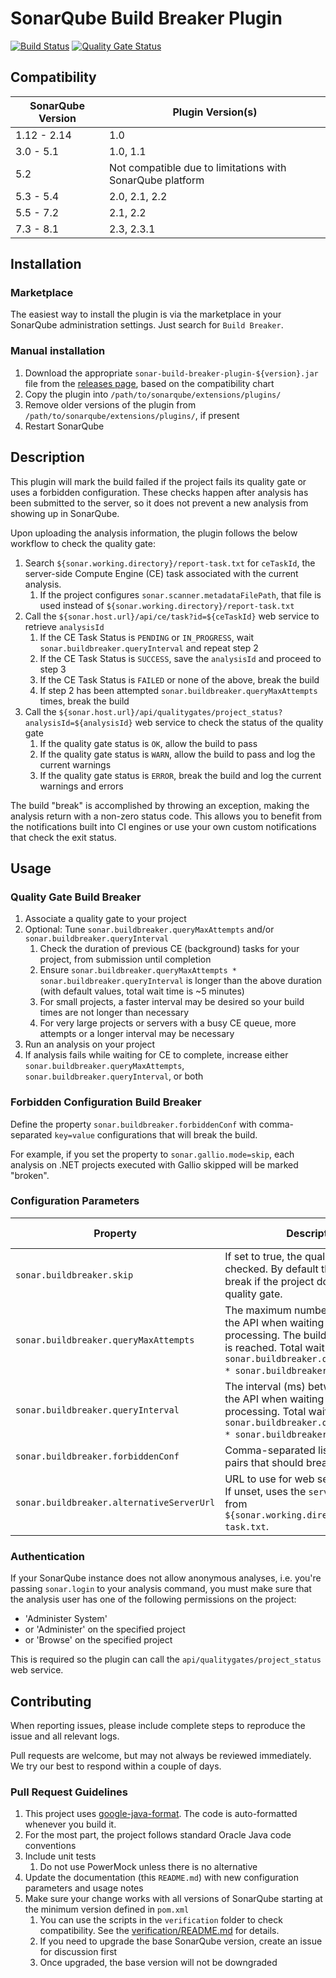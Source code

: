 # SonarQube Build Breaker Plugin

[![Build Status](https://travis-ci.com/adnovum/sonar-build-breaker.svg?branch=master)](https://travis-ci.com/adnovum/sonar-build-breaker)
[![Quality Gate Status](https://sonarcloud.io/api/project_badges/measure?project=adnovum_sonar-build-breaker&metric=alert_status)](https://sonarcloud.io/dashboard?id=adnovum_sonar-build-breaker)

## Compatibility

| SonarQube Version | Plugin Version(s) |
|-------------------|-------------------|
| 1.12 - 2.14       | 1.0 |
| 3.0 - 5.1         | 1.0, 1.1 |
| 5.2               | Not compatible due to limitations with SonarQube platform |
| 5.3 - 5.4         | 2.0, 2.1, 2.2 |
| 5.5 - 7.2         | 2.1, 2.2 |
| 7.3 - 8.1         | 2.3, 2.3.1 |

## Installation

### Marketplace

The easiest way to install the plugin is via the marketplace in your SonarQube administration settings. Just search for `Build Breaker`.

### Manual installation

1. Download the appropriate `sonar-build-breaker-plugin-${version}.jar` file from the [releases page](https://github.com/adnovum/sonar-build-breaker/releases), based on the compatibility chart
2. Copy the plugin into `/path/to/sonarqube/extensions/plugins/`
3. Remove older versions of the plugin from `/path/to/sonarqube/extensions/plugins/`, if present
4. Restart SonarQube

## Description

This plugin will mark the build failed if the project fails its quality gate or uses a forbidden configuration.  These
checks happen after analysis has been submitted to the server, so it does not prevent a new analysis from showing up in
SonarQube.

Upon uploading the analysis information, the plugin follows the below workflow to check the quality gate:

1. Search `${sonar.working.directory}/report-task.txt` for `ceTaskId`, the server-side Compute Engine (CE) task associated with the current analysis.
    1. If the project configures `sonar.scanner.metadataFilePath`, that file is used instead of `${sonar.working.directory}/report-task.txt`
2. Call the `${sonar.host.url}/api/ce/task?id=${ceTaskId}` web service to retrieve `analysisId`
    1. If the CE Task Status is `PENDING` or `IN_PROGRESS`, wait `sonar.buildbreaker.queryInterval` and repeat step 2
    2. If the CE Task Status is `SUCCESS`, save the `analysisId` and proceed to step 3
    3. If the CE Task Status is `FAILED` or none of the above, break the build
    4. If step 2 has been attempted `sonar.buildbreaker.queryMaxAttempts` times, break the build
3. Call the `${sonar.host.url}/api/qualitygates/project_status?analysisId=${analysisId}` web service to check the status of the quality gate
    1. If the quality gate status is `OK`, allow the build to pass
    2. If the quality gate status is `WARN`, allow the build to pass and log the current warnings
    3. If the quality gate status is `ERROR`, break the build and log the current warnings and errors

The build "break" is accomplished by throwing an exception, making the analysis return with a non-zero status code.
This allows you to benefit from the notifications built into CI engines or use your own custom notifications that check the
exit status.

## Usage

### Quality Gate Build Breaker

1. Associate a quality gate to your project
2. Optional: Tune `sonar.buildbreaker.queryMaxAttempts` and/or `sonar.buildbreaker.queryInterval`
    1. Check the duration of previous CE (background) tasks for your project, from submission until completion
    2. Ensure `sonar.buildbreaker.queryMaxAttempts * sonar.buildbreaker.queryInterval` is longer than the above duration (with default values, total wait time is ~5 minutes)
    3. For small projects, a faster interval may be desired so your build times are not longer than necessary
    4. For very large projects or servers with a busy CE queue, more attempts or a longer interval may be necessary
3. Run an analysis on your project
4. If analysis fails while waiting for CE to complete, increase either `sonar.buildbreaker.queryMaxAttempts`, `sonar.buildbreaker.queryInterval`, or both

### Forbidden Configuration Build Breaker

Define the property `sonar.buildbreaker.forbiddenConf` with comma-separated `key=value` configurations that will break
the build.

For example, if you set the property to `sonar.gallio.mode=skip`, each analysis on .NET projects executed with
Gallio skipped will be marked "broken".

### Configuration Parameters

| Property | Description | Default value | Example |
| -------- | ----------- | ------------- | ------- |
| `sonar.buildbreaker.skip` | If set to true, the quality gate is not checked.  By default the build will break if the project does not pass the quality gate. | `false` | |
| `sonar.buildbreaker.queryMaxAttempts` | The maximum number of queries to the API when waiting for report processing.  The build will break if this is reached.  Total wait time is `sonar.buildbreaker.queryMaxAttempts * sonar.buildbreaker.queryInterval`. | `30` | |
| `sonar.buildbreaker.queryInterval` | The interval (ms) between queries to the API when waiting for report processing.  Total wait time is `sonar.buildbreaker.queryMaxAttempts * sonar.buildbreaker.queryInterval`. | `10000` | |
| `sonar.buildbreaker.forbiddenConf` | Comma-separated list of `key=value` pairs that should break the build. | | `sonar.gallio.mode=skip` |
| `sonar.buildbreaker.alternativeServerUrl` | URL to use for web service requests. If unset, uses the `serverUrl` property from `${sonar.working.directory}/report-task.txt`. | | |

### Authentication

If your SonarQube instance does not allow anonymous analyses, i.e. you're passing `sonar.login` to your analysis command,
you must make sure that the analysis user has one of the following permissions on the project:
* 'Administer System'
* or 'Administer' on the specified project
* or 'Browse' on the specified project

This is required so the plugin can call the `api/qualitygates/project_status` web service.

## Contributing

When reporting issues, please include complete steps to reproduce the issue and all relevant logs.

Pull requests are welcome, but may not always be reviewed immediately. We try our best to respond within a couple of days.

### Pull Request Guidelines

1. This project uses [google-java-format](https://github.com/google/google-java-format). The code is auto-formatted whenever you build it.
2. For the most part, the project follows standard Oracle Java code conventions
3. Include unit tests
    1. Do not use PowerMock unless there is no alternative
4. Update the documentation (this `README.md`) with new configuration parameters and usage notes
5. Make sure your change works with all versions of SonarQube starting at the minimum version
   defined in `pom.xml`
    1. You can use the scripts in the `verification` folder to check compatibility. See the [verification/README.md](verification/README.md) for details.
    2. If you need to upgrade the base SonarQube version, create an issue for discussion first
    3. Once upgraded, the base version will not be downgraded
